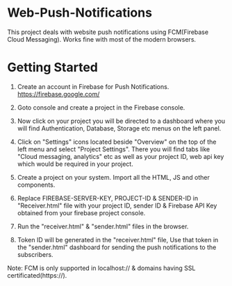 # Web-Push-Notifications
This project deals with website push notifications using FCM(Firebase Cloud Messaging). Works fine with most of the modern browsers. 
# Getting Started
1. Create an account in Firebase for Push Notifications. https://firebase.google.com/

2. Goto console and create a project in the Firebase console.

3. Now click on your project you will be directed to a dashboard where you will find Authentication, Database, Storage etc menus on the left panel.

4. Click on "Settings" icons located beside "Overview" on the top of the left menu and select "Project Settings". There you will find tabs like "Cloud messaging, analytics" etc as well as your project ID, web api key which would be required in your project.

5. Create a project on your system. Import all the HTML, JS and other components.

6. Replace FIREBASE-SERVER-KEY, PROJECT-ID & SENDER-ID in "Receiver.html" file with your project ID, sender ID & Firebase API Key obtained from your firebase project console.

7. Run the "receiver.html" & "sender.html" files in the browser.

8. Token ID will be generated in the "receiver.html" file, Use that token in the "sender.html" dashboard for sending the push notifications to the subscribers.

Note: FCM is only supported in localhost:// & domains having SSL certificated(https://).
